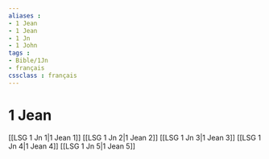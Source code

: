 ```yaml
---
aliases : 
- 1 Jean
- 1 Jean
- 1 Jn
- 1 John
tags : 
- Bible/1Jn
- français
cssclass : français
---
```


# 1 Jean

[[LSG 1 Jn 1|1 Jean 1]]
[[LSG 1 Jn 2|1 Jean 2]]
[[LSG 1 Jn 3|1 Jean 3]]
[[LSG 1 Jn 4|1 Jean 4]]
[[LSG 1 Jn 5|1 Jean 5]]
